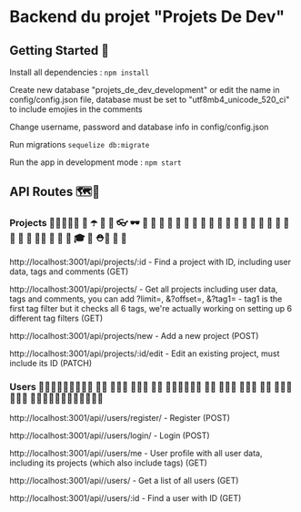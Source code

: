 # Backend du projet "Projets De Dev"

## Getting Started 🚀

Install all dependencies : `npm install` 

Create new database "projets_de_dev_development" or edit the name in config/config.json file, database must be set to "utf8mb4_unicode_520_ci" to include emojies in the comments

Change username, password and database info in config/config.json

Run migrations `sequelize db:migrate`

Run the app in development mode : `npm start`

## API Routes 🗺🚠

### Projects 👨‍🚀👩‍⚖️🧳 🌂 ☂️ 🧵 🧶 👓 🕶 🥽 🥼 👔 👕 👖 🧣 🧤 🧥 🧦 👗 👘 👚 👛 👜 👝 🎒 👞 👟 🥾 🥿 👠 👡👢 👑 👒 🎩 🎓 🧢 ⛑💄 💍 💼

http://localhost:3001/api/projects/:id - Find a project with ID, including user data, tags and comments (GET)

http://localhost:3001/api/projects/ - Get all projects including user data, tags and comments, you can add ?limit=, &?offset=, &?tag1= - tag1 is the first tag filter but it checks all 6 tags, we're actually working on setting up 6 different tag filters (GET)

http://localhost:3001/api/projects/new - Add a new project (POST)

http://localhost:3001/api/projects/:id/edit - Edit an existing project, must include its ID (PATCH)


### Users 👩🏻‍💻👨🏻‍💻👮🏻‍♀️ 👮🏻 👮🏻‍♂️ 👷🏻‍♀️ 👷🏻 👷🏻‍♂️💂🏻‍♀️ 💂🏻 💂🏻‍♂️ 🕵🏻‍♀️ 🕵🏻 🕵🏻‍♂️👨🏻‍🔧 👩🏻‍🔬👨🏻‍🔬👩🏻‍🎨👨🏻‍🎨

http://localhost:3001/api//users/register/ - Register (POST)

http://localhost:3001/api//users/login/ - Login (POST)

http://localhost:3001/api//users/me - User profile with all user data, including its projects (which also include tags) (GET)

http://localhost:3001/api//users/ - Get a list of all users (GET)

http://localhost:3001/api//users/:id - Find a user with ID (GET)